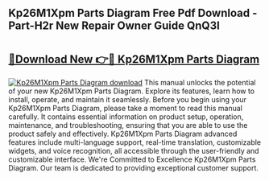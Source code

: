 ## Kp26M1Xpm Parts Diagram Free Pdf Download - Part-H2r New Repair Owner Guide QnQ3I

# <h2><a href="http://dfhihv.blite.top/?on=Kp26M1Xpm+Parts+Diagram">🔗Download New 👉🔴 Kp26M1Xpm Parts Diagram</a></h2>

[![Kp26M1Xpm Parts Diagram download](https://i.imgur.com/lujVjoI.png)](http://dfhihv.blite.top/?on=Kp26M1Xpm+Parts+Diagram)
This manual unlocks the potential of your new Kp26M1Xpm Parts Diagram. Explore its features, learn how to install, operate, and maintain it seamlessly. Before you begin using your Kp26M1Xpm Parts Diagram, please take a moment to read this manual carefully. It contains essential information on product setup, operation, maintenance, and troubleshooting, ensuring that you are able to use the product safely and effectively. Kp26M1Xpm Parts Diagram advanced features include multi-language support, real-time translation, customizable widgets, and voice recognition, all accessible through the user-friendly and customizable interface. We're Committed to Excellence Kp26M1Xpm Parts Diagram. Our team is dedicated to providing exceptional customer support.
